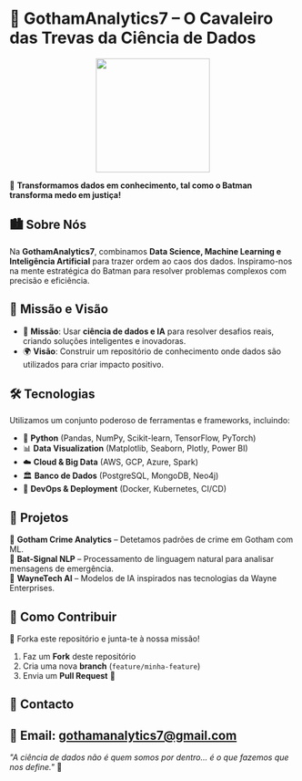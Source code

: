 # 🦇 GothamAnalytics7 – O Cavaleiro das Trevas da Ciência de Dados  

<div align="center">  
  <img src="https://upload.wikimedia.org/wikipedia/en/8/87/Batman_DC_Comics.png" width="200">  
</div>  

🚀 **Transformamos dados em conhecimento, tal como o Batman transforma medo em justiça!**  

## 🏙️ Sobre Nós  
Na **GothamAnalytics7**, combinamos **Data Science, Machine Learning e Inteligência Artificial** para trazer ordem ao caos dos dados. Inspiramo-nos na mente estratégica do Batman para resolver problemas complexos com precisão e eficiência.  

## 🎯 Missão e Visão  
- 🔎 **Missão**: Usar **ciência de dados e IA** para resolver desafios reais, criando soluções inteligentes e inovadoras.  
- 🌍 **Visão**: Construir um repositório de conhecimento onde dados são utilizados para criar impacto positivo.  

## 🛠️ Tecnologias  
Utilizamos um conjunto poderoso de ferramentas e frameworks, incluindo:  
- 🐍 **Python** (Pandas, NumPy, Scikit-learn, TensorFlow, PyTorch)  
- 📊 **Data Visualization** (Matplotlib, Seaborn, Plotly, Power BI)  
- ☁️ **Cloud & Big Data** (AWS, GCP, Azure, Spark)  
- 🏛 **Banco de Dados** (PostgreSQL, MongoDB, Neo4j)  
- 🚀 **DevOps & Deployment** (Docker, Kubernetes, CI/CD)  

## 📂 Projetos  
🔹 **Gotham Crime Analytics** – Detetamos padrões de crime em Gotham com ML.  
🔹 **Bat-Signal NLP** – Processamento de linguagem natural para analisar mensagens de emergência.  
🔹 **WayneTech AI** – Modelos de IA inspirados nas tecnologias da Wayne Enterprises.  

## 🦸 Como Contribuir  
👾 Forka este repositório e junta-te à nossa missão!  
1. Faz um **Fork** deste repositório  
2. Cria uma nova **branch** (`feature/minha-feature`)  
3. Envia um **Pull Request** 🚀  

## 📢 Contacto  
📧 Email: [gothamanalytics7@gmail.com](mailto:gothamanalytics7@gmail.com)  
---

_"A ciência de dados não é quem somos por dentro… é o que fazemos que nos define."_ 🦇  
